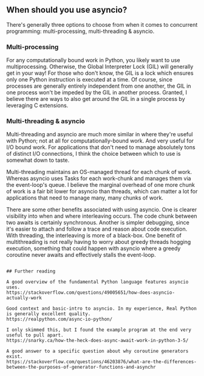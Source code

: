 ## When should you use asyncio?

There's generally three options to choose from when it comes to concurrent programming: multi-processing,
multi-threading & asyncio.

### Multi-processing

For any computationally bound work in Python, you likely want to use multiprocessing. Otherwise, the Global 
Interpreter Lock (GIL) will generally get in your way! For those who don't know, the GIL is a lock which ensures only 
one Python instruction is executed at a time. Of course, since processes are generally entirely independent
from one another, the GIL in one process won't be impeded by the GIL in another process. Granted, I believe there are ways
to also get around the GIL in a single process by leveraging C extensions.

### Multi-threading & asyncio

Multi-threading and asyncio are much more similar in where they're useful with Python; not at all for computationally-bound
work. And very useful for I/O bound work. For applications that don't need to manage absolutely tons of distinct I/O connections, I think the choice between which to use is somewhat down to taste.

Multi-threading maintains an OS-managed thread for each chunk of work. Whereas asyncio uses Tasks for each 
work-chunk and manages them via the event-loop's queue. I believe the marginal overhead of one more chunk of work is a fair bit lower for asyncio than threads, which can matter a lot for applications that need to manage many, many chunks of work. 

There are some other benefits associated with using asyncio. One is clearer visibility into when and where interleaving occurs. The code chunk between two awaits is certainly synchronous. Another is simpler debugging, since it's easier to attach and follow a trace and reason about code execution. With threading, the interleaving is more of a black-box. One benefit of multithreading is not really having to worry about greedy threads hogging execution, something that could happen with asyncio where a greedy coroutine never awaits and effectively stalls the event-loop.

```

## Further reading

A good overview of the fundamental Python language features asyncio uses. 
https://stackoverflow.com/questions/49005651/how-does-asyncio-actually-work

Good context and basic-intro to asyncio. In my experience, Real Python is generally excellent quality.
https://realpython.com/async-io-python/

I only skimmed this, but I found the example program at the end very useful to pull apart.
https://snarky.ca/how-the-heck-does-async-await-work-in-python-3-5/

A good answer to a specific question about why coroutine generators exist.
https://stackoverflow.com/questions/46203876/what-are-the-differences-between-the-purposes-of-generator-functions-and-asynchr

